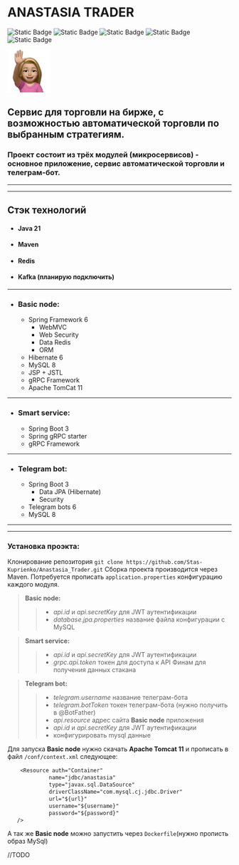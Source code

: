 # ANASTASIA TRADER
![Static Badge](https://img.shields.io/badge/https%3A%2F%2Fimg.shields.io%2Fbadge%2Fany_text-Spring_Framework_6-green?style=flat-square&logo=Spring&logoColor=green&label=%7C)
![Static Badge](https://img.shields.io/badge/https%3A%2F%2Fimg.shields.io%2Fbadge%2Fany_text-Hibernate_6-steelblue?style=flat-square&logo=Hibernate&logoColor=yellow&label=%7C&labelColor=grey)
![Static Badge](https://img.shields.io/badge/https%3A%2F%2Fimg.shields.io%2Fbadge%2Fany_text-MySQL_8-lightblue?style=flat-square&logo=mysql&logoSize=auto&logoColor=white&label=%7C&labelColor=grey)
![Static Badge](https://img.shields.io/badge/https%3A%2F%2Fimg.shields.io%2Fbadge%2Fany_text-gRPC-mediumturquoise?style=flat-square&logo=java&logoColor=mediumturquoise&label=%3C-%3E|&labelColor=grey)
![Static Badge](https://img.shields.io/badge/%20https%3A%2F%2Fimg.shields.io%2Fbadge%2Fany_text-Telegram_API-blue?logo=telegram&label=%7C)

<img src="Basic_node/App_UI/src/main/webapp/style/hello.webp" style="max-width: 96px; width: 96px;">

## Сервис для торговли на бирже, с возможностью автоматической торговли по выбранным стратегиям.
### Проект состоит из трёх модулей (микросервисов) - основное приложение, сервис автоматической торговли и телеграм-бот.
***
***
## Стэк технологий
+ #### Java 21
+ #### Maven
+ #### Redis
+ #### Kafka (планирую подключить)
***
+ ### Basic node:
  + Spring Framework 6
      + WebMVC
      + Web Security
      + Data Redis
      + ORM
  + Hibernate 6
  + MySQL 8 
  + JSP + JSTL
  + gRPC Framework
  + Apache TomCat 11
***
+ ### Smart service:
  + Spring Boot 3
  + Spring gRPC starter
  + gRPC Framework
***
+ ### Telegram bot:
  + Spring Boot 3
    + Data JPA (Hibernate)
    + Security
  + Telegram bots 6
  + MySQL 8
***
***
 ### Установка проэкта:
 Клонирование репозитория `git clone https://github.com/Stas-Kuprienko/Anastasia_Trader.git`
 Сборка проекта производится через Maven.
 Потребуется прописать `application.properties` конфигурацию каждого модуля.
> __Basic node:__
>> + _api.id_ и _api.secretKey_ для JWT аутентификации
>> + _database.jpa.properties_ название файла конфигурации с MySQL

> __Smart service:__
>> + _api.id_ и _api.secretKey_ для JWT аутентификации
>> + _grpc.api.token_ токен для доступа к API Финам для получения данных стакана

> __Telegram bot:__
>> + _telegram.username_ название телеграм-бота
>> + _telegram.botToken_ токен телеграм-бота (нужно получить в @BotFather)
>> + _api.resource_ адрес сайта __Basic node__ приложения
>> + _api.id_ и _api.secretKey_ для JWT аутентификации
>> + конфигурировать mysql данные

 Для запуска __Basic node__ нужно скачать __Apache Tomcat 11__ и прописать в файл `/conf/context.xml` следующее:
 ```
     <Resource auth="Container"
              name="jdbc/anastasia"
              type="javax.sql.DataSource"
              driverClassName="com.mysql.cj.jdbc.Driver"
              url="${url}"
              username="${username}"
              password="${password}"
    />
 ```
 А так же __Basic node__ можно запустить через `Dockerfile`(нужно прописть образ MySql)
 
//TODO
